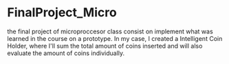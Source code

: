 # FinalProject_Micro
the final project of microproccesor class consist on implement what was learned in the course on a prototype. In my case, I created a Intelligent Coin Holder, where I'll sum the total amount of coins inserted and will also evaluate the amount of coins individually. 
